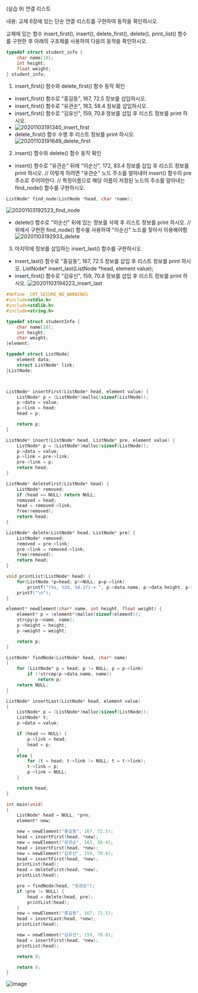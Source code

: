(실습 9) 연결 리스트

내용: 교재 6장에 있는 단순 연결 리스트를 구현하여 동작을 확인하시오.

교재에 있는 함수 insert_first(), insert(), delete_first(), delete(), print_list() 함수를 구현한 후 
아래의 구조체를 사용하여 다음의 동작을 확인하시오.
```c
typedef struct student_info {
    char name[10];
    int height;
    float weight;
} student_info;   
```
1) insert_first() 함수와 delete_first() 함수 동작 확인

- insert_first() 함수로 "홍길동", 167, 72.5 정보를 삽입하시오.
- insert_first() 함수로 "유관순", 163, 58.4 정보를 삽입하시오.
- insert_first() 함수로 "김유신", 159, 70.8 정보를 삽입 후 리스트 정보를 print 하시오.
- ![20201103191340_insert_first](https://github.com/qlkdkd/DataStructure/assets/71871927/4de5455a-27bb-48a2-82c4-72b77555bd69)
- delete_first() 함수 수행 후 리스트 정보를 print 하시오.
![20201103191649_delete_first](https://github.com/qlkdkd/DataStructure/assets/71871927/7db0e9e5-a3a6-421d-a59f-3126482264fb)
 2) insert() 함수와 delete() 함수 동작 확인

- insert() 함수로 "유관순" 뒤에 "이순신", 172, 83.4 정보를 삽입 후 리스트 정보를 print 하시오.
  // 이렇게 하려면 "유관순" 노드 주소를 알아내어 insert() 함수의 pre 주소로 주어야한다.
  // 특정이름으로 해당 이름이 저장된 노드의 주소를 알아내는 find_node() 함수를 구현하시오.
```c
ListNode* find_node(ListNode *head, char *name); 
```
![20201103192523_find_node](https://github.com/qlkdkd/DataStructure/assets/71871927/c7631ef7-3571-4f5f-872f-9345a61ef9d2)

- delete() 함수로 "이순신" 뒤에 있는 정보를 삭제 후 리스트 정보를 print 하시오.
 // 위에서 구현한 find_node() 함수를 사용하여 "이순신" 노드를 찾아서 이용해야함
![20201103192933_delete](https://github.com/qlkdkd/DataStructure/assets/71871927/3c65e0ee-7d8b-4b9d-8292-1d2cacabe28d)


3) 마지막에 정보를 삽입하는 insert_last() 함수를 구현하시오.
- insert_last() 함수로 "홍길동", 167, 72.5 정보를 삽입 후 리스트 정보를 print 하시오.
  ListNode* insert_last(ListNode *head, element value);
- insert_first() 함수로 "김유신", 159, 70.8 정보를 삽입 후 리스트 정보를 print 하시오.
![20201103194223_insert_last](https://github.com/qlkdkd/DataStructure/assets/71871927/efe58ef2-0ce0-48fb-97bd-78fc32208191)


```c
#define _CRT_SECURE_NO_WARNINGS
#include<stdio.h>
#include<stdlib.h>
#include<string.h>

typedef struct studentInfo {
	char name[10];
	int height;
	char weight;
}element;

typedef struct ListNode{
	element data;
	struct ListNode* link;
}ListNode;



ListNode* insertFirst(ListNode* head, element value) {
	ListNode* p = (ListNode*)malloc(sizeof(ListNode));
	p->data = value;
	p->link = head;
	head = p;

	return p;
}

ListNode* insert(ListNode* head, ListNode* pre, element value) {
	ListNode* p = (ListNode*)malloc(sizeof(ListNode));
	p->data = value;
	p->link = pre->link;
	pre->link = p;
	return head;
}

ListNode* deleteFirst(ListNode* head) {
	ListNode* removed;
	if (head == NULL) return NULL;
	removed = head;
	head = removed->link;
	free(removed);
	return head;
}

ListNode* delete(ListNode* head, ListNode* pre) {
	ListNode* removed;
	removed = pre->link;
	pre->link = removed->link;
	free(removed);
	return head;
}

void printList(ListNode* head) {
	for(ListNode *p=head; p!=NULL; p=p->link)
		printf("(%s, %3d, %4.1f)-> ", p->data.name, p->data.height, p->data.weight);
	printf("\n");
}

element* newElement(char* name, int height, float weight) {
	element* p = (element*)malloc(sizeof(element));
	strcpy(p->name, name);
	p->height = height;
	p->weight = weight;

	return p;
}

ListNode* findNode(ListNode* head, char* name)
{
	for (ListNode* p = head; p != NULL; p = p->link)
		if (!strcmp(p->data.name, name))
			return p;
	return NULL;
}

ListNode* insertLast(ListNode* head, element value)
{
	ListNode* p = (ListNode*)malloc(sizeof(ListNode));
	ListNode* t;
	p->data = value;

	if (head == NULL) {
		p->link = head;
		head = p;
	}
	else {
		for (t = head; t->link != NULL; t = t->link);
		t->link = p;
		p->link = NULL;
	}

	return head;
}

int main(void)
{
	ListNode* head = NULL, *pre;
	element* new;

	new = newElement("홍길동", 167, 72.5);
	head = insertFirst(head, *new);
	new = newElement("유관순", 163, 58.4);
	head = insertFirst(head, *new);
	new = newElement("김유신", 159, 70.8);
	head = insertFirst(head, *new);
	printList(head);
	head = deleteFirst(head, *new);
	printList(head);

	pre = findNode(head, "유관순");
	if (pre != NULL) {
		head = delete(head, pre);
		printList(head);
	}
	new = newElement("홍길동", 167, 72.5);
	head = insertLast(head, *new);
	printList(head);

	new = newElement("김유신", 159, 70.8);
	head = insertFirst(head, *new);
	printList(head);

	return 0;

	return 0;
}
```

![image](https://github.com/qlkdkd/DataStructure/assets/71871927/f01e2a83-642f-44fe-bef3-09ce06b152e2)
